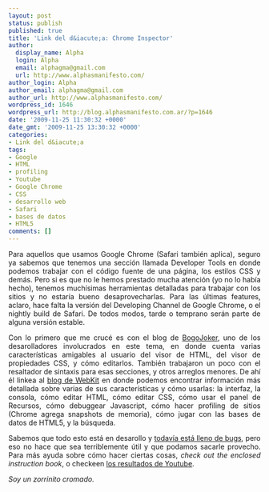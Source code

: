 ```yaml
---
layout: post
status: publish
published: true
title: 'Link del d&iacute;a: Chrome Inspector'
author:
  display_name: Alpha
  login: Alpha
  email: alphagma@gmail.com
  url: http://www.alphasmanifesto.com/
author_login: Alpha
author_email: alphagma@gmail.com
author_url: http://www.alphasmanifesto.com/
wordpress_id: 1646
wordpress_url: http://blog.alphasmanifesto.com.ar/?p=1646
date: '2009-11-25 11:30:32 +0000'
date_gmt: '2009-11-25 13:30:32 +0000'
categories:
- Link del d&iacute;a
tags:
- Google
- HTML
- profiling
- Youtube
- Google Chrome
- CSS
- desarrollo web
- Safari
- bases de datos
- HTML5
comments: []
---
```

<p style="text-align: justify;">Para aquellos que usamos Google Chrome (Safari tambi&eacute;n aplica), seguro ya sabemos que tenemos una secci&oacute;n llamada Developer Tools en donde podemos trabajar con el c&oacute;digo fuente de una p&aacute;gina, los estilos CSS y dem&aacute;s. Pero si es que no le hemos prestado mucha atenci&oacute;n (yo no lo hab&iacute;a hecho), tenemos much&iacute;simas herramientas detalladas para trabajar con los sitios y no estar&iacute;a bueno desaprovecharlas. Para las &uacute;ltimas features, aclaro, hace falta la versi&oacute;n del Developing Channel de Google Chrome, o el nightly build de Safari. De todos modos, tarde o temprano ser&aacute;n parte de alguna versi&oacute;n estable.</p>
<p style="text-align: justify;">Con lo primero que me cruc&eacute; es con el blog de <a href="http://blog.bogojoker.com/2009/10/improving-the-web-inspector/">BogoJoker</a>, uno de los desarolladores involucrados en este tema, en donde cuenta varias caracter&iacute;sticas amigables al usuario del visor de HTML, del visor de propiedades CSS, y c&oacute;mo editarlos. Tambi&eacute;n trabajaron un poco con el resaltador de sintaxis para esas secciones, y otros arreglos menores. De ah&iacute; &eacute;l linkea al <a href="http://webkit.org/blog/197/web-inspector-redesign/">blog de WebKit</a> en donde podemos encontrar informaci&oacute;n m&aacute;s detallada sobre varias de sus caracter&iacute;sticas y c&oacute;mo usarlas: la interfaz, la consola, c&oacute;mo editar HTML, c&oacute;mo editar CSS, c&oacute;mo usar el panel de Recursos, c&oacute;mo debuggear Javascript, c&oacute;mo hacer profiling de sitios (Chrome agrega snapshots de memoria), c&oacute;mo jugar con las bases de datos de HTML5, y la b&uacute;squeda.</p>
<p style="text-align: justify;">Sabemos que todo esto est&aacute; en desarollo y <a href="http://code.google.com/p/chromium/issues/list?q=area%3DDevTools">todav&iacute;a est&aacute; lleno de bugs</a>, pero eso no hace que sea terriblemente &uacute;til y que podamos sacarle provecho. Para m&aacute;s ayuda sobre c&oacute;mo hacer ciertas cosas, <em>check out the enclosed instruction book</em>, o checkeen <a href="http://www.youtube.com/results?search_query=chrome+developer+tools">los resultados de Youtube</a>.</p>
<p style="text-align: justify;"><em>Soy un zorrinito cromado.</em></p>
